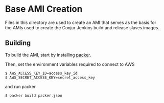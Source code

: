 # Base AMI Creation
Files in this directory are used to create an AMI that serves as the basis for the AMIs used to create the Conjur Jenkins build and release slaves images.

## Building
To build the AMI, start by installing [packer](https://www.packer.io/downloads.html).

Then, set the environment variables required to connect to AWS

```shell
$ AWS_ACCESS_KEY_ID=access_key_id
$ AWS_SECRET_ACCESS_KEY=secret_access_key
```

and run packer

```shell
$ packer build packer.json
```

